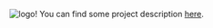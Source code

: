 ![logo!](https://github.com/yevhen/Servelat-Pieces/raw/master/logo.png)
You can find some project description [here](http://www.codeproject.com/KB/silverlight/FixingAllAsync.aspx).
